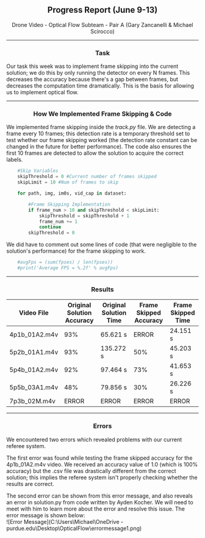 <center><h2> Progress Report (June 9-13) </h2></center>  

<center> Drone Video - Optical Flow Subteam - Pair A (Gary Zancanelli & Michael Scirocco) </center>  

---

<center> <h3> Task </h3> </center>

Our task this week was to implement frame skipping into the current solution; we do this by only running the detector on every N frames. This decreases the accuracy because there's a gap between frames, but decreases the computation time dramatically. This is the basis for allowing us to implement optical flow.  

--- 

<center> <h3> How We Implemented Frame Skipping & Code </center> </h3>  

We implemented frame skipping inside the *track.py* file. We are detecting a frame every 10 frames; this detection rate is a temporary threshold set to test whether our frame skipping worked (the detection rate constant can be changed in the future for better performance). The code also ensures the first 10 frames are detected to allow the solution to acquire the correct labels.

```python
    #Skip Variables
    skipThreshold = 0 #Current number of frames skipped
    skipLimit = 10 #Num of frames to skip

    for path, img, im0s, vid_cap in dataset:

        #Frame Skipping Implementation
        if frame_num > 10 and skipThreshold < skipLimit:
            skipThreshold = skipThreshold + 1
            frame_num += 1
            continue
        skipThreshold = 0
```

We did have to comment out some lines of code (that were negligible to the solution's performance) for the frame skipping to work.

```python
    #avgFps = (sum(fpses) / len(fpses))
    #print('Average FPS = %.2f' % avgFps)
```

---  

<center><h3> Results </center></h3>  

| Video File    | Original Solution Accuracy | Original Solution Time | Frame Skipped Accuracy | Frame Skipped Time |
| ------------- | -------------------------- | ---------------------- | ---------------------- | ------------------ |
| 4p1b_01A2.m4v | 93%                        | 65.621 s               | ERROR                  | 24.151 s           |
| 5p2b_01A1.m4v | 93%                        | 135.272 s              | 50%                    | 45.203 s           |
| 5p4b_01A2.m4v | 92%                        | 97.464 s               | 73%                    | 41.653 s           |
| 5p5b_03A1.m4v | 48%                        | 79.856 s               | 30%                    | 26.226 s           |
| 7p3b_02M.m4v  | ERROR                      | ERROR                  | ERROR                  | ERROR              |

---  

<center><h3> Errors </h3></center>

We encountered two errors which revealed problems with our current referee system.  
  
The first error was found while testing the frame skipped accuracy for the 4p1b_01A2.m4v video. We received an accuracy value of 1.0 (which is 100% accuracy) but the .csv file was drastically different from the correct solution; this implies the referee system isn't properly checking whether the results are correct.  
  
The second error can be shown from this error message, and also reveals an error in solution.py from code written by Ayden Kocher. We will need to meet with him to learn more about the error and resolve this issue. The error message is shown below:  
![Error Message](C:\Users\Michael\OneDrive - purdue.edu\Desktop\OpticalFlow\errormessage1.png)
